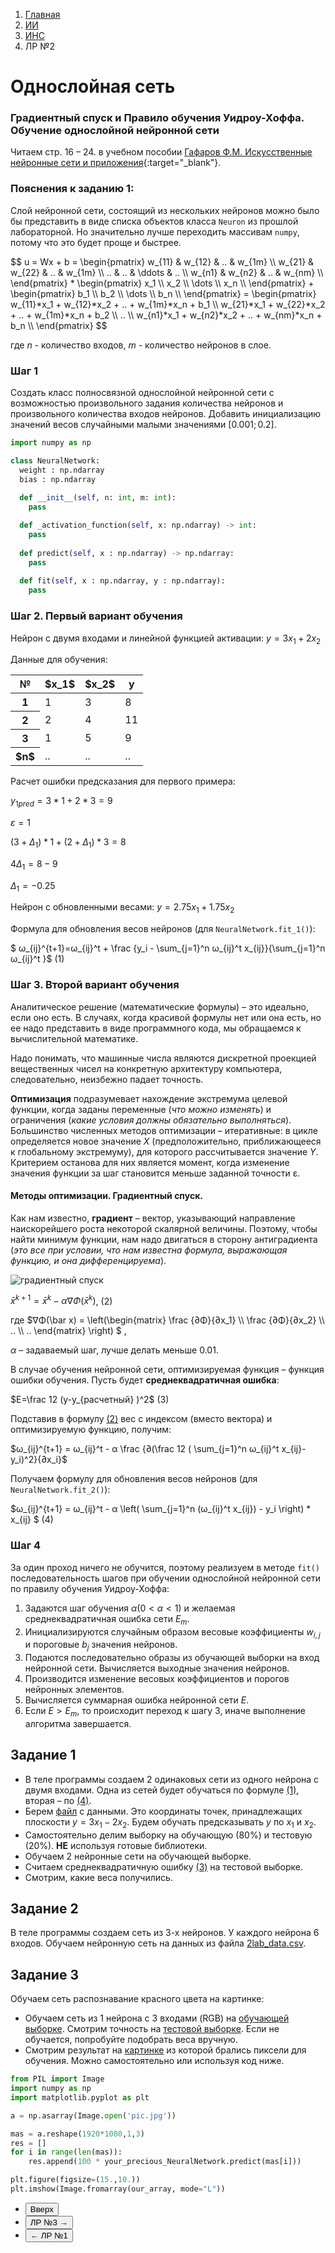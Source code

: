 <ol class="breadcrumb">
  <li class="breadcrumb-item"><a href="{{ site.baseurl }}">Главная</a></li>
  <li class="breadcrumb-item"><a href="{{ site.baseurl }}/artificial-intelligence/index.html">ИИ</a></li>
  <li class="breadcrumb-item"><a href="{{ site.baseurl }}/artificial-intelligence/ANN/index.html">ИНС</a></li>
  <li class="breadcrumb-item active">ЛР №2</li>
</ol>

<nav>
  <ul></ul>
</nav>

# Однослойная сеть

### Градиентный спуск и Правило обучения Уидроу-Хоффа. Обучение однослойной нейронной сети

Читаем cтр. 16 – 24. в учебном пособии [Гафаров Ф.М. Искусственные нейронные сети и приложения](https://kpfu.ru/staff_files/F1493580427/NejronGafGal.pdf){:target="_blank"}.

### Пояснения к заданию 1:

Слой нейронной сети, состоящий из нескольких нейронов можно было бы представить в виде списка объектов класса `Neuron` из прошлой лабораторной. Но значительно лучше переходить массивам `numpy`, потому что это будет проще и быстрее.

<div class="table-responsive">
$$ u = Wx + b 
=  \begin{pmatrix}
    w_{11} & w_{12} & .. & w_{1m} \\
    w_{21} & w_{22} & .. & w_{1m} \\
    .. & .. & \ddots & .. \\
    w_{n1} & w_{n2} & .. & w_{nm} \\
    \end{pmatrix}
    * \begin{pmatrix}
      x_1 \\
      x_2 \\
      \dots \\
      x_n \\
      \end{pmatrix}
    + \begin{pmatrix}
      b_1 \\
      b_2 \\
      \dots \\
      b_n \\
      \end{pmatrix}
= \begin{pmatrix}
    w_{11}*x_1 + w_{12}*x_2 + .. + w_{1m}*x_n + b_1 \\
    w_{21}*x_1 + w_{22}*x_2 + .. + w_{1m}*x_n + b_2 \\
    .. \\
    w_{n1}*x_1 + w_{n2}*x_2 + .. + w_{nm}*x_n + b_n \\
    \end{pmatrix}
$$
</div>

где $n$ - количество входов, $m$ - количество нейронов в слое.

### Шаг 1
Создать класс полносвязной однослойной нейронной сети с возможностью произвольного задания количества нейронов и произвольного количества входов нейронов. Добавить инициализацию значений весов случайными малыми значениями $[0.001; 0.2]$.

``` python
import numpy as np

class NeuralNetwork:
  weight : np.ndarray
  bias : np.ndarray
  
  def __init__(self, n: int, m: int):
    pass

  def _activation_function(self, x: np.ndarray) -> int:
    pass
  
  def predict(self, x : np.ndarray) -> np.ndarray:
    pass
  
  def fit(self, x : np.ndarray, y : np.ndarray):
    pass
```

### Шаг 2. Первый вариант обучения

Нейрон с двумя входами и линейной функцией активации:
$y = 3x_1 + 2x_2$

Данные для обучения:

<div class="table-responsive">
<table class="table table-hover border-primary  table-bordered">
  <thead>
    <tr class="table-dark">
      <th scope="col">№</th>
      <th scope="col">$x_1$</th>
      <th scope="col">$x_2$</th>
      <th scope="col">y</th>
    </tr>
  </thead>
  <tbody>
    <tr>
      <th scope="row">1</th>
      <td>1</td>
      <td>3</td>
      <td>8</td>
    </tr>
    <tr>
      <th scope="row">2</th>
      <td>2</td>
      <td>4</td>
      <td>11</td>
    </tr>
    <tr>
      <th scope="row">3</th>
      <td>1</td>
      <td>5</td>
      <td>9</td>
    </tr>
    <tr>
      <th scope="row">$n$</th>
      <td>..</td>
      <td>..</td>
      <td>..</td>
    </tr>    
  </tbody>
</table>
</div>

Расчет ошибки предсказания для первого примера:

$y_{1pred} = 3 * 1 + 2 * 3 = 9$

$ε = 1$

$(3 + Δ_1) * 1 + (2 + Δ_1) * 3 = 8$

$4Δ_1 = 8 - 9$

$Δ_1 = -0.25$

Нейрон с обновленными весами:
$y = 2.75x_1 + 1.75x_2$

Формула для обновления весов нейронов (для `NeuralNetwork.fit_1()`):

$ ω_{ij}^{t+1}=ω_{ij}^t + \frac {y_i - \sum_{j=1}^n ω_{ij}^t x_{ij}}{\sum_{j=1}^n ω_{ij}^t }$ <a id="eq_1" class="float-end">(1)</a>

### Шаг 3. Второй вариант обучения
Аналитическое решение (математические формулы) – это идеально, если оно есть. В случаях, когда красивой формулы нет или она есть, но ее надо представить в виде программного кода, мы обращаемся к вычислительной математике.

Надо понимать, что машинные числа являются дискретной проекцией вещественных чисел на конкретную архитектуру компьютера, следовательно, неизбежно падает точность.

**Оптимизация** подразумевает нахождение экстремума целевой функции, когда заданы переменные (*что можно изменять*) и ограничения (*какие условия должны обязательно выполняться*).
Большинство численных методов оптимизации – итеративные: в цикле определяется новое значение $X$ (предположительно, приближающееся к глобальному экстремуму), для которого рассчитывается значение $Y$. Критерием останова для них является момент, когда изменение значения функции за шаг становится меньше заданной точности ε.

#### Методы оптимизации. Градиентный спуск.
Как нам известно, **градиент** – вектор, указывающий направление наискорейшего роста некоторой скалярной величины. Поэтому, чтобы найти минимум функции, нам надо двигаться в сторону антиградиента (*это все при условии, что нам известна формула, выражающая функцию, и она дифференцируема*).

![градиентный спуск](https://files3.vunivere.ru/workbase/00/02/90/73/images/image046.jpg)

$\bar x ^{k+1} = \bar x^k - α∇Φ(\bar x^k )$,	<a id="eq_2" class="float-end">(2)</a>

где $∇Φ(\bar x) = \left(\begin{matrix}
\frac {∂Φ}{∂x_1} \\\\ \frac {∂Φ}{∂x_2} \\\\ .. \\\\ ..
\end{matrix} \right) $  ,

$α$ – задаваемый шаг, лучше делать меньше 0.01.

В случае обучения нейронной сети, оптимизируемая функция – функция ошибки обучения. Пусть будет **среднеквадратичная ошибка**:

$E=\frac 12 (y-y_{расчетный} )^2$	<a id="eq_3" class="float-end">(3)</a>

Подставив в формулу [(2)](#eq_2) вес c индексом (вместо вектора) и оптимизируемую функцию, получим:

$ω_{ij}^{t+1} = ω_{ij}^t - α \frac {∂(\frac 12 ( \sum_{j=1}^n ω_{ij}^t x_{ij}-y_i)^2}{∂x_i}$

Получаем формулу для обновления весов нейронов (для `NeuralNetwork.fit_2()`):

$ω_{ij}^{t+1} = ω_{ij}^t - α \left( \sum_{j=1}^n (ω_{ij}^t x_{ij}) - y_i \right) * x_{ij} $	<a id="eq_4" class="float-end">(4)</a>

### Шаг 4

За один проход ничего не обучится, поэтому реализуем в методе `fit()` последовательность шагов при обучении однослойной нейронной сети по правилу обучения Уидроу-Хоффа:
1. Задаются шаг обучения $α (0 < α < 1)$ и желаемая среднеквадратичная
ошибка сети $E_m$.
2. Инициализируются случайным образом весовые коэффициенты $w_{i,j}$ и
пороговые $b_j$ значения нейронов.
3. Подаются последовательно образы из обучающей выборки на вход
нейронной сети. Вычисляется выходные значения нейронов.
4. Производится изменение весовых коэффициентов и порогов нейронных
элементов.
5. Вычисляется суммарная ошибка нейронной сети $E$.
6. Если $E>E_m$, то происходит переход к шагу 3, иначе выполнение
алгоритма завершается.

## Задание 1

* В теле программы создаем 2 одинаковых сети из одного нейрона с двумя входами. Одна из сетей будет обучаться по формуле [(1)](#eq_1), вторая – по [(4)](#eq_4).
* Берем [файл](https://disk.yandex.ru/d/NPC9MySvUQobNQ) с данными. Это координаты точек, принадлежащих плоскости $y=3x_1-2x_2.$ Будем обучать предсказывать $y$ по $x_1$ и $x_2.$
* Самостоятельно делим выборку на обучающую (80%) и тестовую (20%). **НЕ** используя готовые библиотеки.
* Обучаем 2 нейронные сети на обучающей выборке.
* Считаем среднеквадратичную ошибку [(3)](#eq_3) на тестовой выборке.
* Смотрим, какие веса получились.

## Задание 2
В теле программы создаем сеть из 3-х нейронов. У каждого нейрона 6 входов.
Обучаем нейронную сеть на данных из файла [2lab_data.csv](https://disk.yandex.ru/d/2TX_9LT_uHmXZg).

## Задание 3
Обучаем сеть распознавание красного цвета на картинке:
* Обучаем сеть из 1 нейрона с 3 входами (RGB) на [обучающей выборке](https://disk.yandex.ru/d/SCUKbqItGQMHaw). Смотрим точность на [тестовой выборке](https://disk.yandex.ru/d/2gL129KcnRtXaw). Если не обучается, попробуйте подобрать веса вручную.
* Смотрим результат на [картинке](https://disk.yandex.ru/i/NWqwLi5ItL3idw) из которой брались пиксели для обучения. Можно самостоятельно или используя код ниже.

``` python
from PIL import Image
import numpy as np
import matplotlib.pyplot as plt

a = np.asarray(Image.open('pic.jpg'))

mas = a.reshape(1920*1080,1,3)
res = []
for i in range(len(mas)):
    res.append(100 * your_precious_NeuralNetwork.predict(mas[i]))

plt.figure(figsize=(15.,10.))
plt.imshow(Image.fromarray(our_array, mode="L"))
```

<div class="row">
  <div class="col-lg-12">
    <ul class="list-unstyled">
      <li class="float-end">
        <button type="button" class="btn btn-outline-primary" onclick="window.location.href='#однослойная-сеть';">Вверх</button>
      </li>
      <li  class="float-end">
       <button type="button" class="btn btn-primary" onclick="window.location.href='{{ site.baseurl }}/artificial-intelligence/ANN/labs/lab3.html';">ЛР №3 →</button>
     </li>
      <li>
        <button type="button" class="btn btn-primary" onclick="window.location.href='{{ site.baseurl }}/artificial-intelligence/ANN/labs/lab1.html';">← ЛР №1</button>
      </li>
    </ul>
  </div>
</div>